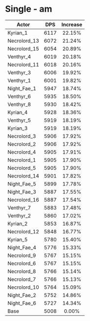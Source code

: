 # Single - am
| Actor | DPS | Increase |
|---|:---:|:---:|
|Kyrian_1|6117|22.15%|
|Necrolord_13|6072|21.24%|
|Necrolord_15|6054|20.89%|
|Venthyr_4|6019|20.18%|
|Necrolord_11|6018|20.16%|
|Venthyr_3|6006|19.92%|
|Venthyr_1|6001|19.82%|
|Night_Fae_1|5947|18.74%|
|Venthyr_6|5935|18.50%|
|Venthyr_8|5930|18.42%|
|Kyrian_4|5928|18.36%|
|Venthyr_5|5919|18.19%|
|Kyrian_3|5919|18.19%|
|Necrolord_3|5906|17.92%|
|Necrolord_2|5906|17.92%|
|Necrolord_4|5905|17.91%|
|Necrolord_1|5905|17.90%|
|Necrolord_5|5905|17.90%|
|Necrolord_14|5901|17.82%|
|Night_Fae_5|5899|17.78%|
|Night_Fae_3|5887|17.55%|
|Necrolord_16|5887|17.54%|
|Venthyr_7|5883|17.48%|
|Venthyr_2|5860|17.02%|
|Kyrian_2|5853|16.87%|
|Necrolord_12|5848|16.77%|
|Kyrian_5|5780|15.40%|
|Night_Fae_4|5776|15.33%|
|Necrolord_9|5767|15.15%|
|Necrolord_6|5767|15.15%|
|Necrolord_8|5766|15.14%|
|Necrolord_7|5766|15.13%|
|Necrolord_10|5764|15.09%|
|Night_Fae_2|5752|14.86%|
|Night_Fae_6|5727|14.34%|
|Base|5008|0.00%|

